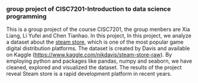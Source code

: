 ### group project of CISC7201-Introduction to data science programming
This is a group project of the course CISC7201, the group menbers are Xia Liang, Li Yufei and Chen Tianhao. In this project, In this project, we analyze a dataset about the [steam store](https://store.steampowered.com), which is one of the most popular game digital distribution platforms. The dataset is created by Davis and available on Kaggle (https://www.kaggle.com/nikdavis/steam-store-raw). By employing python and packages like pandas, numpy and seaborn, we have cleaned, explored and visualized the dataset. The results of the project reveal Steam store is a rapid development platform in recent years.
